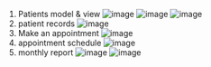 1. Patients model & view
 ![image](https://github.com/LeTangDan/Hospital_Odoo_16/assets/137615576/aea89e2d-52e9-43ac-80d9-d42e867a7895)
 ![image](https://github.com/LeTangDan/Hospital_Odoo_16/assets/137615576/9d5fd2d0-8443-4bc6-b33b-29bc03b406e0)
 ![image](https://github.com/LeTangDan/Hospital_Odoo_16/assets/137615576/636f4004-c95b-41bd-a468-aa2b0c45e127)
2. patient records
 ![image](https://github.com/LeTangDan/Hospital_Odoo_16/assets/137615576/aec1c9c4-147d-4f97-a153-73680e92f589)
3. Make an appointment
 ![image](https://github.com/LeTangDan/Hospital_Odoo_16/assets/137615576/b27de666-53b3-4b8c-81e8-6094d8b44141)
4. appointment schedule
 ![image](https://github.com/LeTangDan/Hospital_Odoo_16/assets/137615576/a2a342fd-6679-4a57-9e8a-124e8cc67279)
5. monthly report
 ![image](https://github.com/LeTangDan/Hospital_Odoo_16/assets/137615576/520b3d09-dc12-450b-a103-70994d763bc0)
 ![image](https://github.com/LeTangDan/Hospital_Odoo_16/assets/137615576/a0c33470-cc28-47ca-abed-7c475371ff9f)











